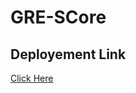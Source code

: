 # GRE-SCore
<h2>Deployement Link</h2>
<a href="https://gre-score-prediction.herokuapp.com/" target="_blank">Click Here</a>
